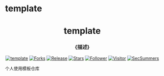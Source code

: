 # template

<h1 align="center" >template</h1>
<h3 align="center" >{描述}</h3>
 <p align="center">
    <a href="https://github.com/SummerSec/template"></a>
    <a href="https://github.com/SummerSec/template"><img alt="template" src="https://img.shields.io/badge/template-green"></a>
    <a href="https://github.com/SummerSec/template"><img alt="Forks" src="https://img.shields.io/github/forks/SummerSec/template"></a>
     <a href="https://github.com/SummerSec/template"><img alt="Release" src="https://img.shields.io/github/release/SummerSec/template.svg"></a>
  <a href="https://github.com/SummerSec/template"><img alt="Stars" src="https://img.shields.io/github/stars/SummerSec/ShiroAttack2.svg?style=social&label=Stars"></a>
     <a href="https://github.com/SummerSec"><img alt="Follower" src="https://img.shields.io/github/followers/SummerSec.svg?style=social&label=Follow"></a>
     <a href="https://github.com/SummerSec"><img alt="Visitor" src="https://visitor-badge.laobi.icu/badge?page_id=SummerSec.ShiroAttack2"></a>
	<a href="https://twitter.com/SecSummers"><img alt="SecSummers" src="https://img.shields.io/twitter/follow/SecSummers.svg"></a>
	<a xmlns="http://www.w3.org/2000/svg" xmlns:xlink="http://www.w3.org/1999/xlink" xlink:href="https://visitor-badge.laobi.icu"><rect fill="rgba(0,0,0,0)" height="20" width="49.6"/></a>
	<a xmlns="http://www.w3.org/2000/svg" xmlns:xlink="http://www.w3.org/1999/xlink" xlink:href="https://visitor-badge.laobi.icu"><rect fill="rgba(0,0,0,0)" height="20" width="17.0" x="49.6"/></a>
	</p>
  
  
  
个人使用模板仓库
